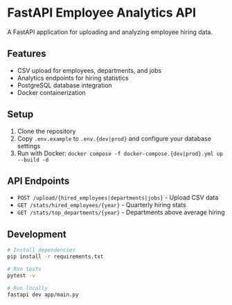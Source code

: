 # FastAPI Employee Analytics API

A FastAPI application for uploading and analyzing employee hiring data.

## Features

- CSV upload for employees, departments, and jobs
- Analytics endpoints for hiring statistics
- PostgreSQL database integration
- Docker containerization

## Setup

1. Clone the repository
2. Copy `.env.example` to `.env.{dev|prod}` and configure your database settings
3. Run with Docker: `docker compose -f docker-compose.{dev|prod}.yml up --build -d`

## API Endpoints

- `POST /upload/{hired_employees|departments|jobs}` - Upload CSV data
- `GET /stats/hired_employees/{year}` - Quarterly hiring stats
- `GET /stats/top_departments/{year}` - Departments above average hiring

## Development

```bash
# Install dependencies
pip install -r requirements.txt

# Run tests
pytest -v

# Run locally
fastapi dev app/main.py 